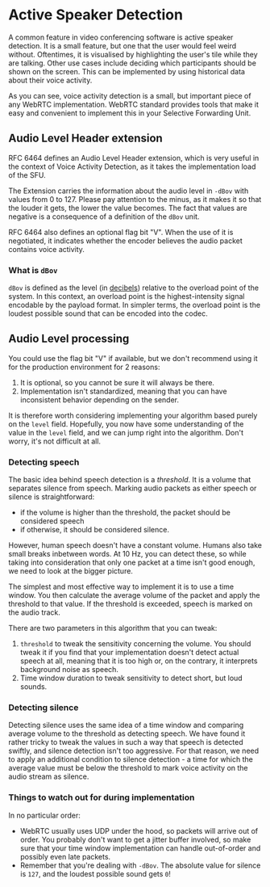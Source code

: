 # Active Speaker Detection

A common feature in video conferencing software is active speaker detection.
It is a small feature, but one that the user would feel weird without.
Oftentimes, it is visualised by highlighting the user's tile while they are talking.
Other use cases include deciding which participants should be shown on the screen.
This can be implemented by using historical data about their voice activity.

As you can see, voice activity detection is a small, but important piece of any WebRTC implementation.
WebRTC standard provides tools that make it easy and convenient to implement this in your Selective Forwarding Unit.

## Audio Level Header extension
RFC 6464 defines an Audio Level Header extension, which is very useful in the context of Voice Activity Detection, as it takes the implementation load of the SFU.

The Extension carries the information about the audio level in `-dBov` with values from 0 to 127.
Please pay attention to the minus, as it makes it so that the louder it gets, the lower the value becomes.
The fact that values are negative is a consequence of a definition of the `dBov` unit.

RFC 6464 also defines an optional flag bit "V".
When the use of it is negotiated, it indicates whether the encoder believes the audio packet contains voice activity.

### What is `dBov`
`dBov` is defined as the level (in [decibels](https://en.wikipedia.org/wiki/Decibel)) relative to the overload point of the system.
In this context, an overload point is the highest-intensity signal encodable by the payload format.
In simpler terms, the overload point is the loudest possible sound that can be encoded into the codec.

## Audio Level processing
You could use the flag bit "V" if available, but we don't recommend using it for the production environment for 2 reasons:
1. It is optional, so you cannot be sure it will always be there.
2. Implementation isn't standardized, meaning that you can have inconsistent behavior depending on the sender.

It is therefore worth considering implementing your algorithm based purely on the `level` field.
Hopefully, you now have some understanding of the value in the `level` field, and we can jump right into the algorithm.
Don't worry, it's not difficult at all.

### Detecting speech
The basic idea behind speech detection is a *threshold*.
It is a volume that separates silence from speech.
Marking audio packets as either speech or silence is straightforward:
- if the volume is higher than the threshold, the packet should be considered speech
- if otherwise, it should be considered silence.

However, human speech doesn't have a constant volume.
Humans also take small breaks inbetween words.
At 10 Hz, you can detect these, so while taking into consideration that only one packet at a time isn't good enough, we need to look at the bigger picture.

The simplest and most effective way to implement it is to use a time window.
You then calculate the average volume of the packet and apply the threshold to that value.
If the threshold is exceeded, speech is marked on the audio track.

There are two parameters in this algorithm that you can tweak:
1. `threshold` to tweak the sensitivity concerning the volume.
   You should tweak it if you find that your implementation doesn't detect actual speech at all, meaning that it is too high or, on the contrary, it interprets background noise as speech.
2. Time window duration to tweak sensitivity to detect short, but loud sounds.

### Detecting silence
Detecting silence uses the same idea of a time window and comparing average volume to the threshold as detecting speech.
We have found it rather tricky to tweak the values in such a way that speech is detected swiftly, and silence detection isn't too aggressive.
For that reason, we need to apply an additional condition to silence detection - a time for which the average value must be below the threshold to mark voice activity on the audio stream as silence.

### Things to watch out for during implementation
In no particular order:
- WebRTC usually uses UDP under the hood, so packets will arrive out of order.
  You probably don't want to get a jitter buffer involved, so make sure that your time window implementation can handle out-of-order and possibly even late packets.
- Remember that you're dealing with `-dBov`. The absolute value for silence is `127`, and the loudest possible sound gets `0`!

